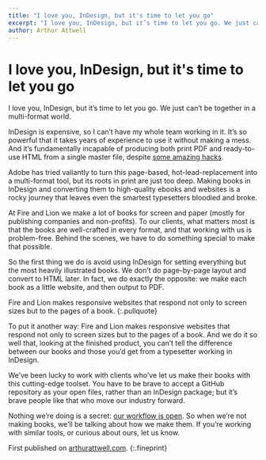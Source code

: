 ```yaml
---
title: "I love you, InDesign, but it's time to let you go"
excerpt: "I love you, InDesign, but it’s time to let you go. We just can’t be together in a multi-format world."
author: Arthur Attwell
---
```


# I love you, InDesign, but it's time to let you&nbsp;go

I love you, InDesign, but it’s time to let you go. We just can’t be together in a multi-format world.

InDesign is expensive, so I can’t have my whole team working in it. It’s so powerful that it takes years of experience to use it without making a mess. And it’s fundamentally incapable of producing both print PDF and ready-to-use HTML from a single master file, despite [some amazing hacks](http://rhythmus.be/md2indd/).

Adobe has tried valiantly to turn this page-based, hot-lead-replacement into a multi-format tool, but its roots in print are just too deep. Making books in InDesign and converting them to high-quality ebooks and websites is a rocky journey that leaves even the smartest typesetters bloodied and broke.

At Fire and Lion we make a lot of books for screen and paper (mostly for publishing companies and non-profits). To our clients, what matters most is that the books are well-crafted in every format, and that working with us is problem-free. Behind the scenes, we have to do something special to make that possible.

So the first thing we do is avoid using InDesign for setting everything but the most heavily illustrated books. We don’t do page-by-page layout and convert to HTML later. In fact, we do exactly the opposite: we make each book as a little website, and then output to PDF.

Fire and Lion makes responsive websites that respond not only to screen sizes but to the pages of a book.
{:.pullquote}

To put it another way: Fire and Lion makes responsive websites that respond not only to screen sizes but to the pages of a book. And we do it so well that, looking at the finished product, you can’t tell the difference between our books and those you’d get from a typesetter working in InDesign.

We’ve been lucky to work with clients who’ve let us make their books with this cutting-edge toolset. You have to be brave to accept a GitHub repository as your open files, rather than an InDesign package; but it’s brave people like that who move our industry forward.

Nothing we’re doing is a secret: [our workflow is open](http://electricbook.works/). So when we’re not making books, we’ll be talking about how we make them. If you’re working with similar tools, or curious about ours, let us know.

First published on [arthurattwell.com](http://arthurattwell.com/2017/05/15/love-indesign-time-let-go/).
{:.fineprint}
